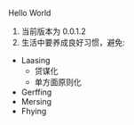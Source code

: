 Hello World

1. 当前版本为 0.0.1.2
2. 生活中要养成良好习惯，避免:
  * Laasing
    * 贷谋化
    * 单方面原则化
  * Gerffing
  * Mersing
  * Fhying